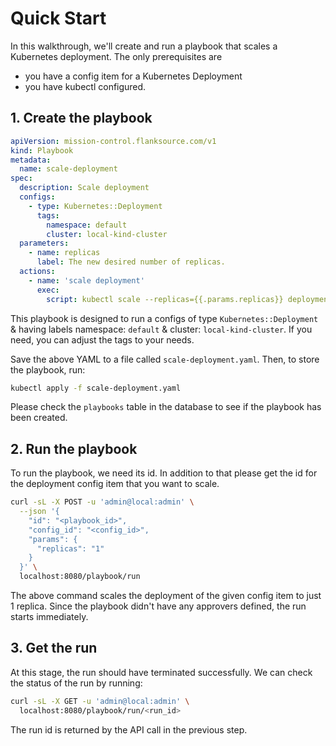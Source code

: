 # Quick Start

In this walkthrough, we'll create and run a playbook that scales a Kubernetes deployment.
The only prerequisites are

- you have a config item for a Kubernetes Deployment
- you have kubectl configured.

## 1. Create the playbook

```yaml
apiVersion: mission-control.flanksource.com/v1
kind: Playbook
metadata:
  name: scale-deployment
spec:
  description: Scale deployment
  configs:
    - type: Kubernetes::Deployment
      tags:
        namespace: default
        cluster: local-kind-cluster
  parameters:
    - name: replicas
      label: The new desired number of replicas.
  actions:
    - name: 'scale deployment'
      exec:
        script: kubectl scale --replicas={{.params.replicas}} deployment {{.config.name}}
```

This playbook is designed to run a configs of type `Kubernetes::Deployment` & having labels namespace: `default` & cluster: `local-kind-cluster`.
If you need, you can adjust the tags to your needs.

Save the above YAML to a file called `scale-deployment.yaml`. Then, to store the playbook, run:

```bash
kubectl apply -f scale-deployment.yaml
```

Please check the `playbooks` table in the database to see if the playbook has been created.

## 2. Run the playbook

To run the playbook, we need its id. In addition to that please get the id for the deployment config item that you want to scale.

```bash
curl -sL -X POST -u 'admin@local:admin' \
  --json '{
    "id": "<playbook_id>",
    "config_id": "<config_id>",
    "params": {
      "replicas": "1"
    }
  }' \
  localhost:8080/playbook/run
```

The above command scales the deployment of the given config item to just 1 replica. Since the playbook didn't have any approvers defined, the run starts immediately.

## 3. Get the run

At this stage, the run should have terminated successfully. We can check the status of the run by running:

```bash
curl -sL -X GET -u 'admin@local:admin' \
  localhost:8080/playbook/run/<run_id>
```

The run id is returned by the API call in the previous step.
